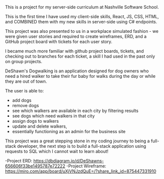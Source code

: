 This is a project for my server-side curriculum at Nashville Software School. 

This is the first time I have used my client-side skills, React, JS, CSS, HTML, and COMBINED them with my new skills in server-side using C# endpoints. 

This project was also presented to us in a workplace simulated fashion - we were given user stories and required to create wireframes, ERD, and a GitHub project board with tickets for each user story.

I became much more familiar with github project boards, tickets, and checking out to branches for each ticket, a skill I had used in the past only on group projects.

DeShawn's Dogwalking is an application designed for dog owners who need a hired walker to take their fur baby for walks during the day or while they are out of town.

The user is able to:
- add dogs
- remove dogs
- see which walkers are available in each city by filtering results
- see dogs which need walkers in that city
- assign dogs to walkers
- update and delete walkers,
- essentially functioning as an admin for the business site

This project was a great stepping stone in my coding journey to being a full-stack developer, the next step is to build a full-stack application using requests to SQL which I cannot wait to learn about!

-Project ERD: https://dbdiagram.io/d/DeShawns-656606f33be1495787e72222
-Project Wireframe: https://miro.com/app/board/uXjVNJzdQuE=/?share_link_id=875447331910

